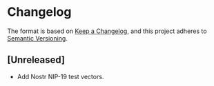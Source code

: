 <!--
SPDX-FileCopyrightText: © 2023 Foundation Devices, Inc. <hello@foundationdevices.com>
SPDX-License-Identifier: GPL-3.0-or-later
-->

# Changelog

The format is based on [Keep a Changelog](https://keepachangelog.com/en/1.0.0/),
and this project adheres to [Semantic Versioning](https://semver.org/spec/v2.0.0.html).

## [Unreleased]

- Add Nostr NIP-19 test vectors.
